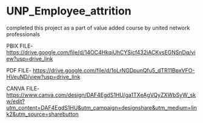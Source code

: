 # UNP_Employee_attrition

completed this project as a part of value added course by united network professionals

PBIX FILE- https://drive.google.com/file/d/14OC4HkqiUhCYSicf432iACKvsEGNSnDq/view?usp=drive_link 

PDF FILE- https://drive.google.com/file/d/1oLrNGDpunQfu5_dTR11BpxVFO-HVeuND/view?usp=drive_link

CANVA FILE- https://www.canva.com/design/DAF4EgdS1HU/ga1TXeAgVQyZXWbSyW_skw/edit?utm_content=DAF4EgdS1HU&utm_campaign=designshare&utm_medium=link2&utm_source=sharebutton
